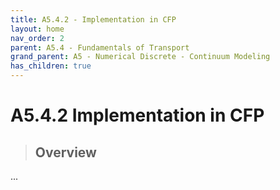 ```yaml
---
title: A5.4.2 - Implementation in CFP
layout: home
nav_order: 2
parent: A5.4 - Fundamentals of Transport
grand_parent: A5 - Numerical Discrete - Continuum Modeling
has_children: true
---
```


<script
  src="https://cdn.mathjax.org/mathjax/latest/MathJax.js?config=TeX-AMS-MML_HTMLorMML"
  type="text/javascript">
</script>

# A5.4.2 Implementation in CFP


> ## Overview
>
> 

...
